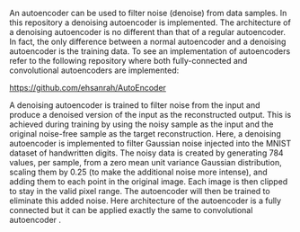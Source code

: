 An autoencoder can be used to filter noise (denoise) from data samples.
In this repository a denoising autoencoder is implemented. The architecture of
a denoising autoencoder is no different than that of a regular autoencoder. In fact, the only
difference between a normal autoencoder and a denoising autoencoder is the training data.
To see an implementation of autoencoders refer to the following repository where both fully-connected 
and convolutional autoencoders are implemented:

https://github.com/ehsanrah/AutoEncoder

A denoising autoencoder is trained to filter noise from the input and produce a denoised version
of the input as the reconstructed output. This is achieved during training by using the noisy
sample as the input and the original noise-free sample as the target reconstruction. Here,
a denoising autoencoder is implemented to filter Gaussian noise injected
into the MNIST dataset of handwritten digits. The noisy data is created by generating 784 values, 
per sample, from a zero mean unit variance Gaussian distribution, scaling them by 0.25 (to make the
additional noise more intense), and adding them to each point in the original image. Each image is 
then clipped to stay in the valid pixel range. The autoencoder will then be trained to eliminate this
added noise.
Here architecture of the autoencoder is a fully connected but it can be applied exactly the same to 
convolutional autoencoder . 
